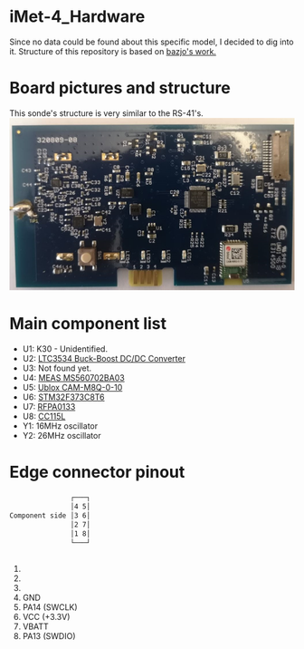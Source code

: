 # iMet-4_Hardware
Since no data could be found about this specific model, I decided to dig into it. 
Structure of this repository is based on [bazjo's work.](https://github.com/bazjo/RS41_Hardware/)


# Board pictures and structure
This sonde's structure is very similar to the RS-41's. 
![Main Board](pictures/main_board.jpg?raw=true "Main Board")



# Main component list
* U1: K30 - Unidentified.
* U2: [LTC3534 Buck-Boost DC/DC Converter](datasheets/ltc3534.pdf)
* U3: Not found yet.
* U4: [MEAS MS560702BA03](datasheets/MS560702BA03.pdf)
* U5: [Ublox CAM-M8Q-0-10](datasheets/CAM-M8-FW3.pdf)
* U6: [STM32F373C8T6](datasheets/stm32f373xxx)
* U7: [RFPA0133](datasheets/rfpa0133.pdf)
* U8: [CC115L](datasheets/cc115L.pdf)
* Y1: 16MHz oscillator
* Y2: 26MHz oscillator

# Edge connector pinout

 ```
                ┌───┐
                │4 5│
Component side │3 6│
                │2 7│
                │1 8│
                └───┘
				
 ```
1.
2.
3.
4. GND
5. PA14 (SWCLK)
6. VCC (+3.3V)
7. VBATT
8. PA13 (SWDIO)

